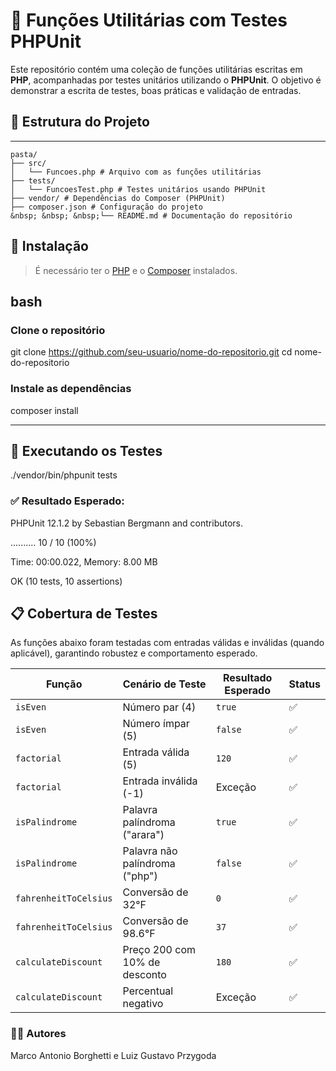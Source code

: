 # 🧪 Funções Utilitárias com Testes PHPUnit

Este repositório contém uma coleção de funções utilitárias escritas em **PHP**, acompanhadas por testes unitários utilizando o **PHPUnit**. O objetivo é demonstrar a escrita de testes, boas práticas e validação de entradas.

## 📂 Estrutura do Projeto
---
```
pasta/  
├── src/  
│   └── Funcoes.php # Arquivo com as funções utilitárias  
├── tests/  
│   └── FuncoesTest.php # Testes unitários usando PHPUnit  
├── vendor/ # Dependências do Composer (PHPUnit)  
├── composer.json # Configuração do projeto  
&nbsp; &nbsp; &nbsp;└── README.md # Documentação do repositório
```

## 🚀 Instalação

> É necessário ter o [PHP](https://www.php.net/downloads.php) e o [Composer](https://getcomposer.org/) instalados.

## bash
### Clone o repositório
git clone https://github.com/seu-usuario/nome-do-repositorio.git
cd nome-do-repositorio

### Instale as dependências
composer install

---

## 🧪 Executando os Testes

./vendor/bin/phpunit tests

### ✅ Resultado Esperado:

PHPUnit 12.1.2 by Sebastian Bergmann and contributors.

..........                                                        10 / 10 (100%)

Time: 00:00.022, Memory: 8.00 MB

OK (10 tests, 10 assertions)

## 📋 Cobertura de Testes
As funções abaixo foram testadas com entradas válidas e inválidas (quando aplicável), garantindo robustez e comportamento esperado.

| Função                | Cenário de Teste                        | Resultado Esperado | Status |
|-----------------------|-----------------------------------------|--------------------|--------|
| `isEven`              | Número par (4)                          | `true`             | ✅     |
| `isEven`              | Número ímpar (5)                        | `false`            | ✅     |
| `factorial`           | Entrada válida (5)                      | `120`              | ✅     |
| `factorial`           | Entrada inválida (-1)                   | Exceção            | ✅     |
| `isPalindrome`        | Palavra palíndroma ("arara")           | `true`             | ✅     |
| `isPalindrome`        | Palavra não palíndroma ("php")         | `false`            | ✅     |
| `fahrenheitToCelsius` | Conversão de 32°F                       | `0`                | ✅     |
| `fahrenheitToCelsius` | Conversão de 98.6°F                     | `37`               | ✅     |
| `calculateDiscount`   | Preço 200 com 10% de desconto           | `180`              | ✅     |
| `calculateDiscount`   | Percentual negativo                     | Exceção            | ✅     |

### 👨‍💻 Autores
Marco Antonio Borghetti e Luiz Gustavo Przygoda
